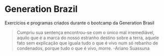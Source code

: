 # Generation Brazil
Exercícios e programas criados durante o bootcamp da Generation Brasil

> Cumpriu sua sentença encontrou-se com o único mal irremediável, aquilo que é a marca do nosso estranho destino sobre a terra, aquele fato sem explicação que iguala tudo o que é vivo num só rebanho de condenados, porque tudo o que é vivo, morre. -Ariano Suassuna

